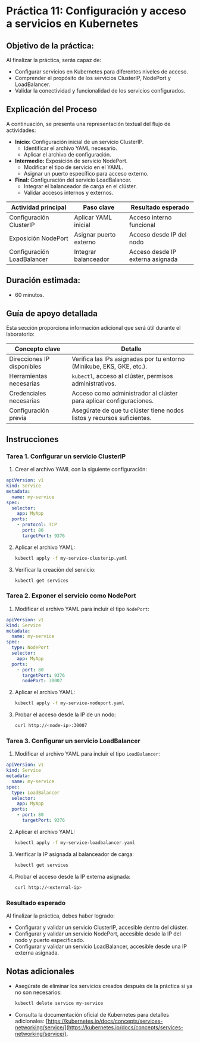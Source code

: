 # Práctica 11: Configuración y acceso a servicios en Kubernetes

## Objetivo de la práctica:

Al finalizar la práctica, serás capaz de:

- Configurar servicios en Kubernetes para diferentes niveles de acceso.
- Comprender el propósito de los servicios ClusterIP, NodePort y LoadBalancer.
- Validar la conectividad y funcionalidad de los servicios configurados.

## Explicación del Proceso

A continuación, se presenta una representación textual del flujo de actividades:

- **Inicio:** Configuración inicial de un servicio ClusterIP.
  - Identificar el archivo YAML necesario.
  - Aplicar el archivo de configuración.
- **Intermedio:** Exposición de servicio NodePort.
  - Modificar el tipo de servicio en el YAML.
  - Asignar un puerto específico para acceso externo.
- **Final:** Configuración del servicio LoadBalancer.
  - Integrar el balanceador de carga en el clúster.
  - Validar accesos internos y externos.

| Actividad principal        | Paso clave             | Resultado esperado               |
| -------------------------- | ---------------------- | -------------------------------- |
| Configuración ClusterIP    | Aplicar YAML inicial   | Acceso interno funcional         |
| Exposición NodePort        | Asignar puerto externo | Acceso desde IP del nodo         |
| Configuración LoadBalancer | Integrar balanceador   | Acceso desde IP externa asignada |

## Duración estimada:

- 60 minutos.

## Guía de apoyo detallada

Esta sección proporciona información adicional que será útil durante el laboratorio:

| Concepto clave             | Detalle                                                                |
| -------------------------- | ---------------------------------------------------------------------- |
| Direcciones IP disponibles | Verifica las IPs asignadas por tu entorno (Minikube, EKS, GKE, etc.).  |
| Herramientas necesarias    | `kubectl`, acceso al clúster, permisos administrativos.                |
| Credenciales necesarias    | Acceso como administrador al clúster para aplicar configuraciones.     |
| Configuración previa       | Asegúrate de que tu clúster tiene nodos listos y recursos suficientes. |

## Instrucciones

### Tarea 1. Configurar un servicio ClusterIP

1. Crear el archivo YAML con la siguiente configuración:

```yaml
apiVersion: v1
kind: Service
metadata:
  name: my-service
spec:
  selector:
    app: MyApp
  ports:
    - protocol: TCP
      port: 80
      targetPort: 9376
```

2. Aplicar el archivo YAML:
   
   ```bash
   kubectl apply -f my-service-clusterip.yaml
   ```
3. Verificar la creación del servicio:
   
   ```bash
   kubectl get services
   ```

### Tarea 2. Exponer el servicio como NodePort

1. Modificar el archivo YAML para incluir el tipo `NodePort`:

```yaml
apiVersion: v1
kind: Service
metadata:
  name: my-service
spec:
  type: NodePort
  selector:
    app: MyApp
  ports:
    - port: 80
      targetPort: 9376
      nodePort: 30007
```

2. Aplicar el archivo YAML:
   
   ```bash
   kubectl apply -f my-service-nodeport.yaml
   ```
3. Probar el acceso desde la IP de un nodo:
   
   ```bash
   curl http://<node-ip>:30007
   ```

### Tarea 3. Configurar un servicio LoadBalancer

1. Modificar el archivo YAML para incluir el tipo `LoadBalancer`:

```yaml
apiVersion: v1
kind: Service
metadata:
  name: my-service
spec:
  type: LoadBalancer
  selector:
    app: MyApp
  ports:
    - port: 80
      targetPort: 9376
```

2. Aplicar el archivo YAML:
   
   ```bash
   kubectl apply -f my-service-loadbalancer.yaml
   ```
3. Verificar la IP asignada al balanceador de carga:
   
   ```bash
   kubectl get services
   ```
4. Probar el acceso desde la IP externa asignada:
   
   ```bash
   curl http://<external-ip>
   ```

### Resultado esperado

Al finalizar la práctica, debes haber logrado:

- Configurar y validar un servicio ClusterIP, accesible dentro del clúster.
- Configurar y validar un servicio NodePort, accesible desde la IP del nodo y puerto especificado.
- Configurar y validar un servicio LoadBalancer, accesible desde una IP externa asignada.

## Notas adicionales

- Asegúrate de eliminar los servicios creados después de la práctica si ya no son necesarios:
  
  ```bash
  kubectl delete service my-service
  ```
- Consulta la documentación oficial de Kubernetes para detalles adicionales: [https://kubernetes.io/docs/concepts/services-networking/service/](https://kubernetes.io/docs/concepts/services-networking/service/).
